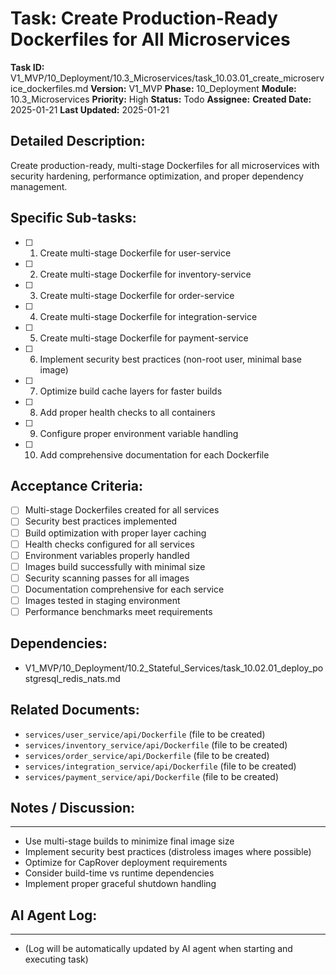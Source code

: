 # Task: Create Production-Ready Dockerfiles for All Microservices

**Task ID:** V1_MVP/10_Deployment/10.3_Microservices/task_10.03.01_create_microservice_dockerfiles.md
**Version:** V1_MVP
**Phase:** 10_Deployment
**Module:** 10.3_Microservices
**Priority:** High
**Status:** Todo
**Assignee:**
**Created Date:** 2025-01-21
**Last Updated:** 2025-01-21

## Detailed Description:
Create production-ready, multi-stage Dockerfiles for all microservices with security hardening, performance optimization, and proper dependency management.

## Specific Sub-tasks:
- [ ] 1. Create multi-stage Dockerfile for user-service
- [ ] 2. Create multi-stage Dockerfile for inventory-service
- [ ] 3. Create multi-stage Dockerfile for order-service
- [ ] 4. Create multi-stage Dockerfile for integration-service
- [ ] 5. Create multi-stage Dockerfile for payment-service
- [ ] 6. Implement security best practices (non-root user, minimal base image)
- [ ] 7. Optimize build cache layers for faster builds
- [ ] 8. Add proper health checks to all containers
- [ ] 9. Configure proper environment variable handling
- [ ] 10. Add comprehensive documentation for each Dockerfile

## Acceptance Criteria:
- [ ] Multi-stage Dockerfiles created for all services
- [ ] Security best practices implemented
- [ ] Build optimization with proper layer caching
- [ ] Health checks configured for all services
- [ ] Environment variables properly handled
- [ ] Images build successfully with minimal size
- [ ] Security scanning passes for all images
- [ ] Documentation comprehensive for each service
- [ ] Images tested in staging environment
- [ ] Performance benchmarks meet requirements

## Dependencies:
- V1_MVP/10_Deployment/10.2_Stateful_Services/task_10.02.01_deploy_postgresql_redis_nats.md

## Related Documents:
- `services/user_service/api/Dockerfile` (file to be created)
- `services/inventory_service/api/Dockerfile` (file to be created)
- `services/order_service/api/Dockerfile` (file to be created)
- `services/integration_service/api/Dockerfile` (file to be created)
- `services/payment_service/api/Dockerfile` (file to be created)

## Notes / Discussion:
---
* Use multi-stage builds to minimize final image size
* Implement security best practices (distroless images where possible)
* Optimize for CapRover deployment requirements
* Consider build-time vs runtime dependencies
* Implement proper graceful shutdown handling

## AI Agent Log:
---
* (Log will be automatically updated by AI agent when starting and executing task)